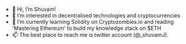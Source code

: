 - 👋 Hi, I’m Shuvam!
- 👀 I’m interested in decentralised technologies and cryptocurrencies
- 🌱 I’m currently learning Solidity on Cryptozombies.io and reading 'Mastering Ethereum' to build my knowledge stack on $ETH
- 📫 The best place to reach me is twitter account (@_shuvamJ).

<!---
shuvamj/shuvamj is a ✨ special ✨ repository because its `README.md` (this file) appears on your GitHub profile.
You can click the Preview link to take a look at your changes.
--->
